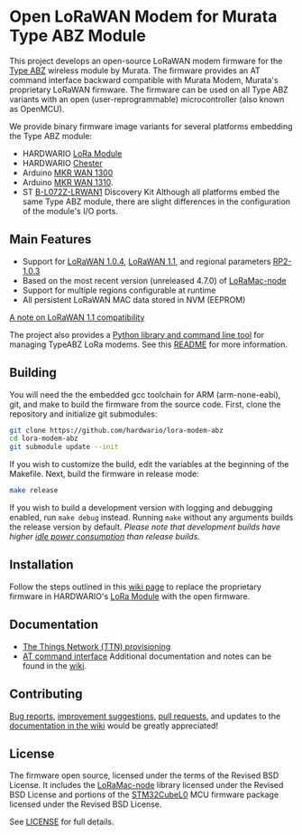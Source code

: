 # Open LoRaWAN Modem for Murata Type ABZ Module

This project develops an open-source LoRaWAN modem firmware for the [Type ABZ](https://github.com/hardwario/lora-modem-abz/wiki/Type-ABZ-Modules) wireless module by Murata. The firmware provides an AT command interface backward compatible with Murata Modem, Murata's proprietary LoRaWAN firmware. The firmware can be used on all Type ABZ variants with an open (user-reprogrammable) microcontroller (also known as OpenMCU).

We provide binary firmware image variants for several platforms embedding the Type ABZ module:
  * HARDWARIO [LoRa Module](https://shop.hardwario.com/lora-module/)
  * HARDWARIO [Chester](https://www.hardwario.com/chester/)
  * Arduino [MKR WAN 1300](https://store-usa.arduino.cc/products/arduino-mkr-wan-1300-lora-connectivity)
  * Arduino [MKR WAN 1310](https://store.arduino.cc/products/arduino-mkr-wan-1310).
  * ST [B-L072Z-LRWAN1](https://www.st.com/en/evaluation-tools/b-l072z-lrwan1.html) Discovery Kit
Although all platforms embed the same Type ABZ module, there are slight differences in the configuration of the module's I/O ports.

## Main Features

* Support for [LoRaWAN 1.0.4](https://resources.lora-alliance.org/technical-specifications/ts001-1-0-4-lorawan-l2-1-0-4-specification), [LoRaWAN 1.1](https://resources.lora-alliance.org/technical-specifications/lorawan-specification-v1-1), and regional parameters [RP2-1.0.3](https://resources.lora-alliance.org/technical-specifications/rp2-1-0-3-lorawan-regional-parameters)
* Based on the most recent version (unreleased 4.7.0) of [LoRaMac-node](https://github.com/Lora-net/LoRaMac-node)
* Support for multiple regions configurable at runtime
* All persistent LoRaWAN MAC data stored in NVM (EEPROM)

[A note on LoRaWAN 1.1 compatibility](https://github.com/hardwario/lora-modem-abz/wiki/LoRaWAN-1.1-Compatibility)

The project also provides a [Python library and command line tool](./python) for managing TypeABZ LoRa modems. See this [README](./python/README.md) for more information.

## Building

You will need the the embedded gcc toolchain for ARM (arm-none-eabi), git, and make to build the firmware from the source code. First, clone the repository and initialize git submodules:
```sh
git clone https://github.com/hardwario/lora-modem-abz
cd lora-modem-abz
git submodule update --init
```
If you wish to customize the build, edit the variables at the beginning of the Makefile. Next, build the firmware in release mode:
```sh
make release
```
If you wish to build a development version with logging and debugging enabled, run `make debug` instead. Running `make` without any arguments builds the release version by default. *Please note that development builds have higher [idle power consumption](https://github.com/hardwario/lora-modem-abz/wiki/Power-Consumption) than release builds.*

## Installation
Follow the steps outlined in this [wiki page](https://github.com/hardwario/lora-modem-abz/wiki/LoRa-Module-Firmware-Replacement) to replace the proprietary firmware in HARDWARIO's [LoRa Module](https://shop.hardwario.com/lora-module/) with the open firmware.

## Documentation
* [The Things Network (TTN) provisioning](https://github.com/hardwario/lora-modem-abz/wiki/TTN-Provisioning)
* [AT command interface](https://github.com/hardwario/lora-modem-abz/wiki/AT-Command-Interface)
Additional documentation and notes can be found in the [wiki](https://github.com/hardwario/lora-modem-abz/wiki).

## Contributing

[Bug reports](https://github.com/hardwario/lora-modem-abz/issues), [improvement suggestions](https://github.com/hardwario/lora-modem-abz/issues), [pull requests](https://github.com/hardwario/lora-modem-abz/pulls), and updates to the [documentation in the wiki](https://github.com/hardwario/lora-modem-abz/wiki) would be greatly appreciated!

## License

The firmware open source, licensed under the terms of the Revised BSD License. It includes the [LoRaMac-node](https://github.com/Lora-net/LoRaMac-node) library licensed under the Revised BSD License and portions of the [STM32CubeL0](https://github.com/STMicroelectronics/STM32CubeL0) MCU firmware package licensed under the Revised BSD License.

See [LICENSE](LICENSE) for full details.
